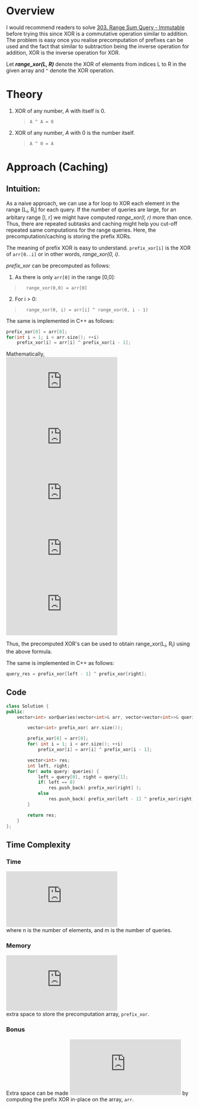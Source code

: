 # Overview
I would recommend readers to solve [303. Range Sum Query - Immutable](https://leetcode.com/problems/range-sum-query-immutable/) before trying this since XOR is a commutative operation similar to addition.
The problem is easy once you realise precomputation of prefixes can be used and the fact that similar to subtraction being the inverse operation for addition, XOR is the inverse operation for XOR.

        
Let ***range_xor(L, R)*** denote the XOR of elements from indices L to R in the given array and `^` denote the XOR operation.

# Theory
1. XOR of any number, *A* with itself is 0. 
   >     A ^ A = 0
2. XOR of any number, *A* with 0 is the number itself. 
   >     A ^ 0 = A

# Approach (Caching)
## Intuition:

As a naive approach, we can use a for loop to XOR each element in the range [L<sub>*i*</sub>, R<sub>*i*</sub>] for each query.
If the number of queries are large, for an arbitary range [l, r] we might have computed *range_xor(l, r)* more than once. Thus, there are repeated subtasks and caching might help you cut-off repeated same computations for the range queries.
Here, the precomputation/caching is storing the prefix XORs.

The meaning of prefix XOR is easy to understand. `prefix_xor[i]` is the XOR of `arr[0..i]` or in other words, *range_xor(0, i)*.

*prefix_xor* can be precomputed as follows:    
1. As there is only `arr[0]` in the range [0,0]:    
>       range_xor(0,0) = arr[0]    
2. For i > 0:          
>       range_xor(0, i) = arr[i] ^ range_xor(0, i - 1)   
    
The same is implemented in C++ as follows:
```C++       
prefix_xor[0] = arr[0];
for(int i = 1; i < arr.size(); ++i)
    prefix_xor[i] = arr[i] ^ prefix_xor[i - 1];   
```    
Mathematically,    
![equation](https://latex.codecogs.com/png.latex?range%5C_xor%280%2C%20R_i%29%20%3D%20range%5C_xor%280%2C%20L_i%20-%201%29%20%5Coplus%20range%5C_xor%28L_i%2C%20R_i%29)   
![equation](https://latex.codecogs.com/png.latex?%5Ctextup%7BXOR%20both%20sides%20with%20%7D%20range%5C_xor%280%2C%20L_i%20-%201%29%3A)   
![equation](https://latex.codecogs.com/png.latex?range%5C_xor%280%2C%20L_i%20-%201%29%20%5Coplus%20range%5C_xor%280%2C%20R_i%29%20%3D%20range%5C_xor%28L_i%2C%20R_i%29)    
![equation](https://latex.codecogs.com/png.latex?%5Ctextup%7BAfter%20re-arranging%2C%20we%20get%3A%7D)   
![equation](https://latex.codecogs.com/png.latex?range%5C_xor%28L_i%2C%20R_i%29%20%3D%20range%5C_xor%280%2C%20L_i%20-%201%29%20%5Coplus%20range%5C_xor%280%2C%20R_i%29)         

Thus, the precomputed XOR's can be used to obtain range_xor(L<sub>*i*</sub>, R<sub>*i*</sub>) using the above formula. 

The same is implemented in C++ as follows:
```C++
query_res = prefix_xor[left - 1] ^ prefix_xor[right];
```
## Code
```C++   
class Solution {
public:
    vector<int> xorQueries(vector<int>& arr, vector<vector<int>>& queries) {

        vector<int> prefix_xor( arr.size()); 

        prefix_xor[0] = arr[0];
        for( int i = 1; i < arr.size(); ++i)
            prefix_xor[i] = arr[i] ^ prefix_xor[i - 1];

        vector<int> res;
        int left, right;
        for( auto query: queries) {
            left = query[0], right = query[1];
            if( left == 0)
                res.push_back( prefix_xor[right] );
            else
                res.push_back( prefix_xor[left - 1] ^ prefix_xor[right] );
        }

        return res;
    }
};   
```
## Time Complexity
### Time 
![equation](https://latex.codecogs.com/gif.latex?O%28n%20&plus;%20m%29)    
where n is the number of elements, and m is the number of queries.

### Memory 
![equation](https://latex.codecogs.com/gif.latex?O%28n%29)    
extra space to store the precomputation array, `prefix_xor`.


### Bonus
Extra space can be made ![equation](https://latex.codecogs.com/gif.latex?O%281%29) by computing the prefix XOR in-place on the array, `arr`.
